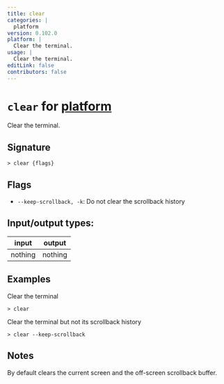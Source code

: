 ```yaml
---
title: clear
categories: |
  platform
version: 0.102.0
platform: |
  Clear the terminal.
usage: |
  Clear the terminal.
editLink: false
contributors: false
---
```

<!-- This file is automatically generated. Please edit the command in https://github.com/nushell/nushell instead. -->

# `clear` for [platform](/commands/categories/platform.md)

<div class='command-title'>Clear the terminal.</div>

## Signature

```> clear {flags} ```

## Flags

 -  `--keep-scrollback, -k`: Do not clear the scrollback history


## Input/output types:

| input   | output  |
| ------- | ------- |
| nothing | nothing |

## Examples

Clear the terminal
```nu
> clear

```

Clear the terminal but not its scrollback history
```nu
> clear --keep-scrollback

```

## Notes
By default clears the current screen and the off-screen scrollback buffer.